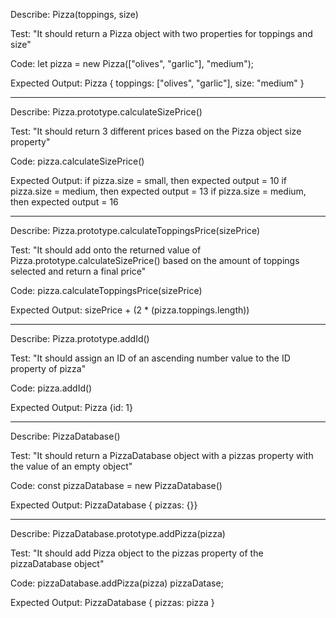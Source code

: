 Describe: Pizza(toppings, size)

Test: "It should return a Pizza object with two properties for toppings and size"

Code: let pizza = new Pizza(["olives", "garlic"], "medium");

Expected Output: Pizza { toppings: ["olives", "garlic"], size: "medium" }


-------------------------

Describe: Pizza.prototype.calculateSizePrice()

Test: "It should return 3 different prices based on the Pizza object size property"

Code: pizza.calculateSizePrice()

Expected Output:
if pizza.size = small, then expected output = 10
if pizza.size = medium, then expected output = 13
if pizza.size = medium, then expected output = 16

-------------------------

Describe: Pizza.prototype.calculateToppingsPrice(sizePrice)

Test: "It should add onto the returned value of Pizza.prototype.calculateSizePrice() based on the amount of toppings selected and return a final price"

Code: pizza.calculateToppingsPrice(sizePrice)

Expected Output:
sizePrice + (2 * (pizza.toppings.length))

-------------------------

Describe: Pizza.prototype.addId()

Test: "It should assign an ID of an ascending number value to the ID property of pizza"

Code: pizza.addId()

Expected Output:
Pizza {id: 1}

-------------------------

Describe: PizzaDatabase()

Test: "It should return a PizzaDatabase object with a pizzas property with the value of an empty object"

Code: const pizzaDatabase = new PizzaDatabase()

Expected Output: PizzaDatabase { pizzas: {}}

-------------------------

Describe: PizzaDatabase.prototype.addPizza(pizza)

Test: "It should add Pizza object to the pizzas property of the pizzaDatabase object"

Code: 
pizzaDatabase.addPizza(pizza)
pizzaDatase;

Expected Output: PizzaDatabase { pizzas: pizza }



